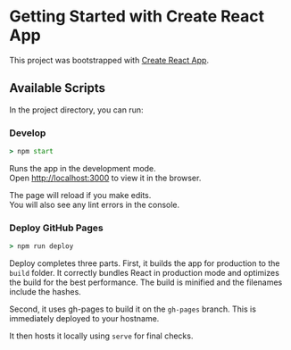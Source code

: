 # Getting Started with Create React App

This project was bootstrapped with [Create React App](https://github.com/facebook/create-react-app).

## Available Scripts

In the project directory, you can run:

### Develop

```cmd
> npm start
```

Runs the app in the development mode.\
Open [http://localhost:3000](http://localhost:3000) to view it in the browser.

The page will reload if you make edits.\
You will also see any lint errors in the console.

### Deploy GitHub Pages

```cmd
> npm run deploy
```

Deploy completes three parts. First, it builds the app for production to the `build` folder. It correctly bundles React in production mode and optimizes the build for the best performance. The build is minified and the filenames include the hashes.

Second, it uses gh-pages to build it on the `gh-pages` branch. This is immediately deployed to your hostname.

It then hosts it locally using `serve` for final checks.
